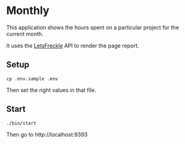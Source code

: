 # Monthly

This application shows the hours spent on a particular project for the current
month.

It uses the [LetsFreckle](http://www.letsfreckle.com) API to render the page
report.

## Setup

    cp .env.sample .env

Then set the right values in that file. 

## Start

    ./bin/start

Then go to http://localhost:9393
